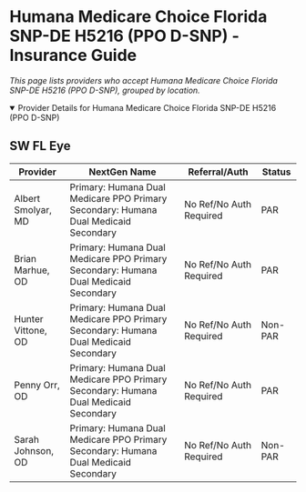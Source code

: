# Humana Medicare Choice Florida SNP-DE H5216 (PPO D-SNP) - Insurance Guide

*This page lists providers who accept Humana Medicare Choice Florida SNP-DE H5216 (PPO D-SNP), grouped by location.*

<details open><summary>Provider Details for Humana Medicare Choice Florida SNP-DE H5216 (PPO D-SNP)</summary>

## SW FL Eye

| Provider | NextGen Name | Referral/Auth | Status |
|----------|-------------|--------------|--------|
| Albert Smolyar, MD | Primary: Humana Dual Medicare PPO Primary                                                 Secondary: Humana Dual Medicaid Secondary | No Ref/No Auth Required | PAR |
| Brian Marhue, OD | Primary: Humana Dual Medicare PPO Primary                                                 Secondary: Humana Dual Medicaid Secondary | No Ref/No Auth Required | PAR |
| Hunter Vittone, OD | Primary: Humana Dual Medicare PPO Primary                                                 Secondary: Humana Dual Medicaid Secondary | No Ref/No Auth Required | Non-PAR |
| Penny Orr, OD | Primary: Humana Dual Medicare PPO Primary                                                 Secondary: Humana Dual Medicaid Secondary | No Ref/No Auth Required | PAR |
| Sarah Johnson, OD | Primary: Humana Dual Medicare PPO Primary                                                 Secondary: Humana Dual Medicaid Secondary | No Ref/No Auth Required | Non-PAR |

</details>

